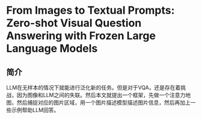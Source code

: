 # From Images to Textual Prompts: Zero-shot Visual Question Answering with Frozen Large Language Models

## 简介

LLM在无样本的情况下就能进行泛化新的任务。但是对于VQA，还是存在着挑战，因为图像和LLM之间的失联。然后本文就提出一个框架，先做一个注意力地图，然后捕捉对应的图片区域，用一个图片描述模型描述图片信息，然后再加上一些示例帮助LLM回答。
